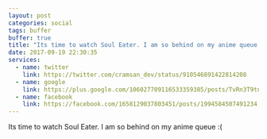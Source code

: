 ```yaml
---
layout: post
categories: social
tags: buffer
buffer: true
title: "Its time to watch Soul Eater. I am so behind on my anime queue :("
date: 2017-09-19 22:30:35
services: 
  - name: twitter
    link: https://twitter.com/cramsan_dev/status/910546891422814208
  - name: google
    link: https://plus.google.com/106027709116533359385/posts/TvRn3T9tnpu
  - name: facebook
    link: https://facebook.com/1658129037803451/posts/1994584507491234
---
```

Its time to watch Soul Eater. I am so behind on my anime queue :(
